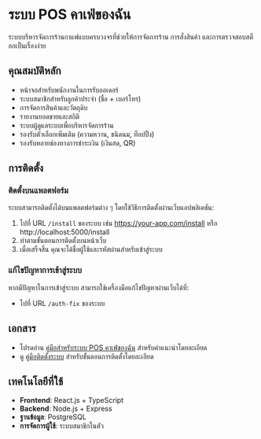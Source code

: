 # ระบบ POS คาเฟ่ของฉัน

ระบบบริหารจัดการร้านกาแฟแบบครบวงจรที่ช่วยให้การจัดการร้าน การสั่งสินค้า และการตรวจสอบสต็อกเป็นเรื่องง่าย

## คุณสมบัติหลัก

- หน้าจอสำหรับพนักงานในการรับออเดอร์
- ระบบสมาชิกสำหรับลูกค้าประจำ (ชื่อ + เบอร์โทร)
- การจัดการสินค้าและวัตถุดิบ
- รายงานยอดขายและสถิติ
- ระบบผู้ดูแลระบบเพื่อบริหารจัดการร้าน
- รองรับตัวเลือกเพิ่มเติม (ความหวาน, ชนิดนม, ท็อปปิ้ง)
- รองรับหลายช่องทางการชำระเงิน (เงินสด, QR)

## การติดตั้ง

### ติดตั้งบนแพลตฟอร์ม

ระบบสามารถติดตั้งได้บนแพลตฟอร์มต่าง ๆ โดยใช้วิธีการติดตั้งผ่านเว็บแอปพลิเคชัน:

1. ไปที่ URL `/install` ของระบบ เช่น https://your-app.com/install หรือ http://localhost:5000/install
2. ทำตามขั้นตอนการติดตั้งบนหน้าเว็บ
3. เมื่อเสร็จสิ้น คุณจะได้ชื่อผู้ใช้และรหัสผ่านสำหรับเข้าสู่ระบบ

### แก้ไขปัญหาการเข้าสู่ระบบ

หากมีปัญหาในการเข้าสู่ระบบ สามารถใช้เครื่องมือแก้ไขปัญหาผ่านเว็บได้ที่:
- ไปที่ URL `/auth-fix` ของระบบ

## เอกสาร

- โปรดอ่าน [คู่มือสำหรับระบบ POS คาเฟ่ของฉัน](คู่มือสำหรับระบบ%20POS%20คาเฟ่ของฉัน.md) สำหรับคำแนะนำโดยละเอียด
- ดู [คู่มือติดตั้งระบบ](คู่มือติดตั้งระบบ.md) สำหรับขั้นตอนการติดตั้งโดยละเอียด

## เทคโนโลยีที่ใช้

- **Frontend**: React.js + TypeScript
- **Backend**: Node.js + Express
- **ฐานข้อมูล**: PostgreSQL
- **การจัดการผู้ใช้**: ระบบสมาชิกในตัว